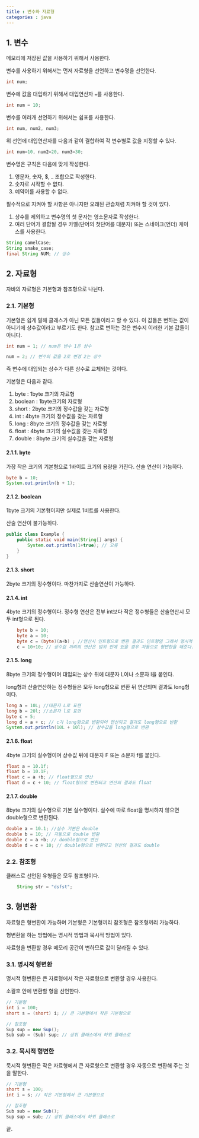```yaml
---
title : 변수와 자료형
categories : java
---
```


## 1. 변수

메모리에 저장된 값을 사용하기 위해서 사용한다.

변수를 사용하기 위해서는 먼저 자료형을 선언하고 변수명을 선언한다.

```java
int num;
```

변수에 값을 대입하기 위해서 대입연산자 `=`를 사용한다.

```java
int num = 10;
```

변수를 여러개 선언하기 위해서는 쉼표를 사용한다.

```java
int num, num2, num3;
```

위 선언에 대입연산자를 다음과 같이 결합하여 각 변수별로 값을 지정할 수 있다.

```java
int num=10, num2=20, num3=30;
```

변수명은 규칙은 다음에 맞게 작성한다.

1. 영문자, 숫자, $, _ 조합으로 작성한다.
2. 숫자로 시작할 수 없다.
3. 예약어를 사용할 수 없다.

필수적으로 지켜야 할 사항은 아니지만 오래된 관습처럼 지켜야 할 것이 있다.

1. 상수를 제외하고 변수명의 첫 문자는 영소문자로 작성한다.
2. 여러 단어가 결합될 경우 카멜(단어의 첫단어를 대문자) 또는 스네이크(언더) 케이스를 사용한다.


```java
String camelCase;
String snake_case;
final String NUM; // 상수
```

## 2. 자료형

자바의 자료형은 기본형과 참조형으로 나뉜다.

### 2.1. 기본형

기본형은 쉽게 말해 클래스가 아닌 모든 값들이라고 할 수 있다. 이 값들은 변하는 값이 아니기에 상수값이라고 부르기도 한다. 참고로 변하는 것은 변수지 이러한 기본 값들이 아니다.

```java
int num = 1; // num은 변수 1은 상수

num = 2; // 변수의 값을 2로 변경 2는 상수
```

즉 변수에 대입되는 상수가 다른 상수로 교체되는 것이다.


기본형은 다음과 같다.

1. byte : 1byte 크기의 자료형
2. boolean : 1byte크기의 자료형
3. short  : 2byte 크기의 정수값을 갖는 자료형
4. int : 4byte 크기의 정수값을 갖는 자료형
5. long : 8byte 크기의 정수값을 갖는 자료형
6. float : 4byte 크기의 실수값을 갖는 자료형
7. double : 8byte 크기의 실수값을 갖는 자료형

#### 2.1.1. byte

가장 작은 크기의 기본형으로 1바이트 크기의 용량을 가진다. 산술 연산이 가능하다.

```java
byte b = 10;
System.out.println(b + 1);
```

#### 2.1.2. boolean

1byte 크기의 기본형이지만 실제로 1비트를 사용한다.

산술 연산이 불가능하다.

```java
public class Example {
	public static void main(String[] args) {
		System.out.println(1+true); // 오류
	}
}
```

#### 2.1.3. short

2byte 크기의 정수형이다. 마찬가지로 산술연산이 가능하다.


#### 2.1.4. int

4byte 크기의 정수형이다. 정수형 연산은 전부 int보다 작은 정수형들은 산술연산시 모두 int형으로 된다.

```java
    byte b = 10;
    byte a = 10; 
    byte c = (byte)(a+b) ; //연산시 인트형으로 변환 결과도 인트형임 그래서 명시적 형변환 필요.
    c = 10+10; // 상수값 끼리의 연산은 범위 안에 있을 경우 자동으로 형변환을 해준다.
```

#### 2.1.5. long

8byte 크기의 정수형이며 대입되는 상수 뒤에 대문자 L이나 소문자 l을 붙인다.

long형과 산술연산하는 정수형들은 모두 long형으로 변환 뒤 연산되며 결과도 long형이다.

```java
long a = 10L; //대문자 L로 표현
long b = 20l; //소문자 l로 표현
byte c = 5;
long d = a + c; // c가 long형으로 변환되어 연산되고 결과도 long형으로 반환
System.out.println(10L + 10l); // 상수값을 long형으로 변환
```

#### 2.1.6. float

4byte 크기의 실수형이며 상수값 뒤에 대문자 F 또는 소문자 f를 붙인다.

```java
float a = 10.1f;
float b = 10.1F;
float c = a +b; // float형으로 연산
float d = c + 10; // float형으로 변환되고 연산의 결과도 float
```

#### 2.1.7. double

8byte 크기의 실수형으로 기본 실수형이다. 실수에 따로 float을 명시하지 않으면 double형으로 변환된다.

```java
double a = 10.1; //실수 기본은 double
double b = 10; // 자동으로 double 변환	
double c = a +b; // double형으로 연산
double d = c + 10; // double형으로 변환되고 연산의 결과도 double
```

### 2.2. 참조형

클래스로 선언된 유형들은 모두 참조형이다.

```java
    String str = "dsfst";
```

## 3. 형변환

자료형은 형변환이 가능하며 기본형은 기본형끼리 참조형은 참조형끼리 가능하다.

형변환을 하는 방법에는 명시적 방법과 묵시적 방법이 있다.

자료형을 변환할 경우 메모리 공간이 변하므로 값이 달라질 수 있다.

### 3.1. 명시적 형변환

명시적 형변환은 큰 자료형에서 작은 자료형으로 변환할 경우 사용한다.

소괄호 안에 변환할 형을 선언한다.

```java
// 기본형
int i = 100;
short s = (short) i; // 큰 기본형에서 작은 기본형으로

// 참조형
Sup sup = new Sup();
Sub sub = (Sub) sup; // 상위 클래스에서 하위 클래스로
```

### 3.2. 묵시적 형변한

묵시적 형변환은 작은 자료형에서 큰 자료형으로 변환할 경우 자동으로 변환해 주는 것을 말한다.

```java
// 기본형
short s = 100;
int i = s; // 작은 기본형에서 큰 기본형으로 

// 참조형
Sub sub = new Sub();
Sup sup = sub; // 상위 클래스에서 하위 클래스로
```

끝.